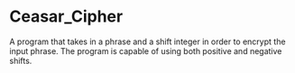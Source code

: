 # Ceasar_Cipher
A program that takes in a phrase and a shift integer in order to encrypt the input phrase.
The program is capable of using both positive and negative shifts.
